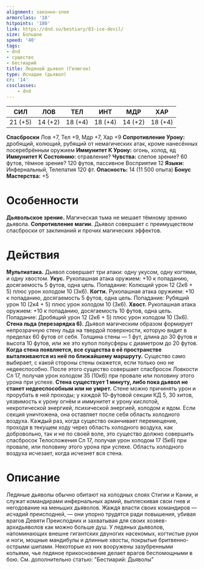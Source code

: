 ```yaml
---
alignment: законно-злое
armorclass: '18'
hitpoints: '180'
link: https://dnd.su/bestiary/83-ice-devil/
size: Большое
speed: '40'
tags:
- dnd
- существо
- бестиарий
title: Ледяной дьявол (Гелюгон)
type: Исчадие (дьявол)
cr: '14'
cssclasses:
    - dnd
---
```



| СИЛ | ЛОВ | ТЕЛ | ИНТ | МДР | ХАР |
|---|---|---|---|---|---|
| 21 (+5) | 14 (+2) | 18 (+4) | 18 (+4) | 14 (+2) | 18 (+4) |
**Спасброски** Лов +7, Тел +9, Мдр +7, Хар +9
**Сопротивление Урону:** дробящий, колющий, рубящий от немагических атак, кроме нанесённых посеребрённым оружием
**Иммунитет К Урону:** огонь, холод, яд
**Иммунитет К Состоянию:** отравление?
**Чувства:** слепое зрение? 60 футов, тёмное зрение? 120 футов, пассивное Восприятие 12
**Языки:** Инфернальный, Телепатия 120 фт.
**Опасность:** 14 (11 500 опыта)
**Бонус Мастерства:** +5


# Особенности
**Дьявольское зрение.** Магическая тьма не мешает тёмному зрению дьявола.
**Сопротивление магии.** Дьявол совершает с преимуществом спасброски от заклинаний и прочих магических эффектов.


# Действия
**Мультиатака.** Дьявол совершает три атаки: одну укусом, одну когтями, и одну хвостом.
**Укус.** Рукопашная атака оружием: +10 к попаданию, досягаемость 5 футов, одна цель. Попадание: Колющий урон 12 (2к6 + 5) плюс урон холодом 10 (3к6).
**Когти.** Рукопашная атака оружием: +10 к попаданию, досягаемость 5 футов, одна цель. Попадание: Рубящий урон 10 (2к4 + 5) плюс урон холодом 10 (3к6).
**Хвост.** Рукопашная атака оружием: +10 к попаданию, досягаемость 10 футов, одна цель. Попадание: Дробящий урон 12 (2к6 + 5) плюс урон холодом 10 (3к6).
**Стена льда (перезарядка 6).** Дьявол магическим образом формирует непрозрачную стену льда на твердой поверхности, которую видит в пределах 60 футов от себя. Толщина стены — 1 фут, длина до 30 футов и высота 10 футов, или же это купол полусферы с диаметром до 20 футов.
**Когда стена появляется, все существа в её пространстве выталкиваются из неё по ближайшему маршруту.** Существо само выбирает, с какой стороны стены окажется, если только оно не недееспособно. После этого существо совершает спасбросок Ловкости Сл 17, получая урон холодом 35 (10к6) при провале или половину этого урона при успехе.
**Стена существует 1 минуту, либо пока дьявол не станет недееспособным или не умрет.** Стене можно причинять урон и прорубать в ней проходы; у каждой 10-футовой секции КД 5, 30 хитов, уязвимость к урону огнём и иммунитет к урону кислотой, некротической энергией, психической энергией, холодом и ядом. Если секция уничтожена, она оставляет после себя область холодного воздуха. Каждый раз, когда существо оканчивает перемещение, проходя в текущем ходу через область холодного воздуха, как добровольно, так и не по своей воле, это существо должно совершить спасбросок Телосложения Сл 17, получая урон холодом 17 (5к6) при провале, или половину этого урона при успехе. Область холодного воздуха исчезает, когда исчезнет вся стена.


# Описание
Ледяные дьяволы обычно обитают на холодных слоях Стигии и Кании, и служат командирами инфернальных армий, выплескивая свои гнев и негодование на меньших дьяволов. Жаждя власти своих командиров — исчадий преисподней, — они упорно трудятся ради повышения, убивая врагов Девяти Преисподних и захватывая для своих хозяев-архидьяволов как можно больше душ. У ледяных дьяволов, напоминающих внешне гигантских двуногих насекомых, когтистые руки и ноги, мощные мандибулы и длинные хвосты, покрытые бритвенно-острыми шипами. Некоторые из них вооружены зазубренными копьями, чье ледяное прикосновение делает врагов беспомощными в бою. См. дополнительно статью: "Бестиарий: Дьяволы"